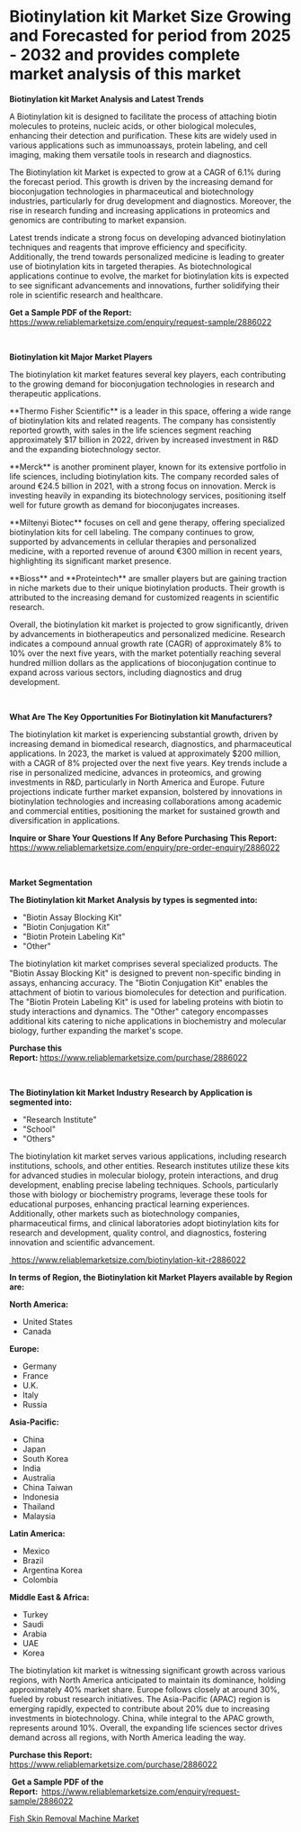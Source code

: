 <p><h1>Biotinylation kit Market Size Growing and Forecasted for period from 2025 - 2032 and provides complete market analysis of this market</h1></p><p><strong>Biotinylation kit Market Analysis and Latest Trends</strong></p>
<p><p>A Biotinylation kit is designed to facilitate the process of attaching biotin molecules to proteins, nucleic acids, or other biological molecules, enhancing their detection and purification. These kits are widely used in various applications such as immunoassays, protein labeling, and cell imaging, making them versatile tools in research and diagnostics.</p><p>The Biotinylation kit Market is expected to grow at a CAGR of 6.1% during the forecast period. This growth is driven by the increasing demand for bioconjugation technologies in pharmaceutical and biotechnology industries, particularly for drug development and diagnostics. Moreover, the rise in research funding and increasing applications in proteomics and genomics are contributing to market expansion. </p><p>Latest trends indicate a strong focus on developing advanced biotinylation techniques and reagents that improve efficiency and specificity. Additionally, the trend towards personalized medicine is leading to greater use of biotinylation kits in targeted therapies. As biotechnological applications continue to evolve, the market for biotinylation kits is expected to see significant advancements and innovations, further solidifying their role in scientific research and healthcare.</p></p>
<p><strong>Get a Sample PDF of the Report:&nbsp;</strong> <a href="https://www.reliablemarketsize.com/enquiry/request-sample/2886022?utm_campaign=3169&utm_medium=2&utm_source=Github&utm_content=ia&utm_term=13032025&utm_id=biotinylation-kit">https://www.reliablemarketsize.com/enquiry/request-sample/2886022</a></p>
<p>&nbsp;</p>
<p><strong>Biotinylation kit Major Market Players</strong></p>
<p><p>The biotinylation kit market features several key players, each contributing to the growing demand for bioconjugation technologies in research and therapeutic applications. </p><p>**Thermo Fisher Scientific** is a leader in this space, offering a wide range of biotinylation kits and related reagents. The company has consistently reported growth, with sales in the life sciences segment reaching approximately $17 billion in 2022, driven by increased investment in R&D and the expanding biotechnology sector.</p><p>**Merck** is another prominent player, known for its extensive portfolio in life sciences, including biotinylation kits. The company recorded sales of around €24.5 billion in 2021, with a strong focus on innovation. Merck is investing heavily in expanding its biotechnology services, positioning itself well for future growth as demand for bioconjugates increases.</p><p>**Miltenyi Biotec** focuses on cell and gene therapy, offering specialized biotinylation kits for cell labeling. The company continues to grow, supported by advancements in cellular therapies and personalized medicine, with a reported revenue of around €300 million in recent years, highlighting its significant market presence.</p><p>**Bioss** and **Proteintech** are smaller players but are gaining traction in niche markets due to their unique biotinylation products. Their growth is attributed to the increasing demand for customized reagents in scientific research.</p><p>Overall, the biotinylation kit market is projected to grow significantly, driven by advancements in biotherapeutics and personalized medicine. Research indicates a compound annual growth rate (CAGR) of approximately 8% to 10% over the next five years, with the market potentially reaching several hundred million dollars as the applications of bioconjugation continue to expand across various sectors, including diagnostics and drug development.</p></p>
<p>&nbsp;</p>
<p><strong>What Are The Key Opportunities For Biotinylation kit Manufacturers?</strong></p>
<p><p>The biotinylation kit market is experiencing substantial growth, driven by increasing demand in biomedical research, diagnostics, and pharmaceutical applications. In 2023, the market is valued at approximately $200 million, with a CAGR of 8% projected over the next five years. Key trends include a rise in personalized medicine, advances in proteomics, and growing investments in R&D, particularly in North America and Europe. Future projections indicate further market expansion, bolstered by innovations in biotinylation technologies and increasing collaborations among academic and commercial entities, positioning the market for sustained growth and diversification in applications.</p></p>
<p><strong>Inquire or Share Your Questions If Any Before Purchasing This Report:</strong> <a href="https://www.reliablemarketsize.com/enquiry/pre-order-enquiry/2886022?utm_campaign=3169&utm_medium=2&utm_source=Github&utm_content=ia&utm_term=13032025&utm_id=biotinylation-kit">https://www.reliablemarketsize.com/enquiry/pre-order-enquiry/2886022</a></p>
<p>&nbsp;</p>
<p><strong>Market Segmentation</strong></p>
<p><strong>The Biotinylation kit Market Analysis by types is segmented into:</strong></p>
<p><ul><li>"Biotin Assay Blocking Kit"</li><li>"Biotin Conjugation Kit"</li><li>"Biotin Protein Labeling Kit"</li><li>"Other"</li></ul></p>
<p><p>The biotinylation kit market comprises several specialized products. The "Biotin Assay Blocking Kit" is designed to prevent non-specific binding in assays, enhancing accuracy. The "Biotin Conjugation Kit" enables the attachment of biotin to various biomolecules for detection and purification. The "Biotin Protein Labeling Kit" is used for labeling proteins with biotin to study interactions and dynamics. The "Other" category encompasses additional kits catering to niche applications in biochemistry and molecular biology, further expanding the market's scope.</p></p>
<p><strong>Purchase this Report:&nbsp;</strong><a href="https://www.reliablemarketsize.com/purchase/2886022?utm_campaign=3169&utm_medium=2&utm_source=Github&utm_content=ia&utm_term=13032025&utm_id=biotinylation-kit">https://www.reliablemarketsize.com/purchase/2886022</a></p>
<p>&nbsp;</p>
<p><strong>The Biotinylation kit Market Industry Research by Application is segmented into:</strong></p>
<p><ul><li>"Research Institute"</li><li>"School"</li><li>"Others"</li></ul></p>
<p><p>The biotinylation kit market serves various applications, including research institutions, schools, and other entities. Research institutes utilize these kits for advanced studies in molecular biology, protein interactions, and drug development, enabling precise labeling techniques. Schools, particularly those with biology or biochemistry programs, leverage these tools for educational purposes, enhancing practical learning experiences. Additionally, other markets such as biotechnology companies, pharmaceutical firms, and clinical laboratories adopt biotinylation kits for research and development, quality control, and diagnostics, fostering innovation and scientific advancement.</p></p>
<p><a href="https://www.reliablemarketsize.com/biotinylation-kit-r2886022?utm_campaign=3169&utm_medium=2&utm_source=Github&utm_content=ia&utm_term=13032025&utm_id=biotinylation-kit">&nbsp;https://www.reliablemarketsize.com/biotinylation-kit-r2886022</a></p>
<p><strong>In terms of Region, the Biotinylation kit Market Players available by Region are:</strong></p>
<p>
    <p> <strong> North America: </strong>
        <ul>
            <li>United States</li>
            <li>Canada</li>
        </ul>
        </p> 
    <p> <strong> Europe: </strong>
        <ul>
            <li>Germany</li>
            <li>France</li>
            <li>U.K.</li>
            <li>Italy</li>
            <li>Russia</li>
        </ul>
        </p> 
    <p> <strong> Asia-Pacific: </strong>
        <ul>
            <li>China</li>
            <li>Japan</li>
            <li>South Korea</li>
            <li>India</li>
            <li>Australia</li>
            <li>China Taiwan</li>
            <li>Indonesia</li>
            <li>Thailand</li>
            <li>Malaysia</li>
        </ul>
        </p> 
    <p> <strong> Latin America: </strong>
        <ul>
            <li>Mexico</li>
            <li>Brazil</li>
            <li>Argentina Korea</li>
            <li>Colombia</li>
        </ul>
        </p> 
    <p> <strong> Middle East & Africa: </strong>
        <ul>
            <li>Turkey</li>
            <li>Saudi</li>
            <li>Arabia</li>
            <li>UAE</li>
            <li>Korea</li>
        </ul>
    </p>
    </p>
<p><p>The biotinylation kit market is witnessing significant growth across various regions, with North America anticipated to maintain its dominance, holding approximately 40% market share. Europe follows closely at around 30%, fueled by robust research initiatives. The Asia-Pacific (APAC) region is emerging rapidly, expected to contribute about 20% due to increasing investments in biotechnology. China, while integral to the APAC growth, represents around 10%. Overall, the expanding life sciences sector drives demand across all regions, with North America leading the way.</p></p>
<p><strong>Purchase this Report: </strong><a href="https://www.reliablemarketsize.com/purchase/2886022?utm_campaign=3169&utm_medium=2&utm_source=Github&utm_content=ia&utm_term=13032025&utm_id=biotinylation-kit">https://www.reliablemarketsize.com/purchase/2886022</a></p>
<p>&nbsp;<strong>Get a Sample PDF of the Report:&nbsp;&nbsp;</strong><a href="https://www.reliablemarketsize.com/enquiry/request-sample/2886022?utm_campaign=3169&utm_medium=2&utm_source=Github&utm_content=ia&utm_term=13032025&utm_id=biotinylation-kit">https://www.reliablemarketsize.com/enquiry/request-sample/2886022</a></p>
<p><strong></strong></p>
<p><p><a href="https://github.com/lynlynyusay/Market-Research-Report-List-1/blob/main/fish-skin-removal-machine-market.md?utm_campaign=3169&utm_medium=2&utm_source=Github&utm_content=ia&utm_term=13032025&utm_id=biotinylation-kit">Fish Skin Removal Machine Market</a></p></p>